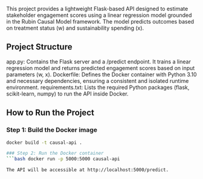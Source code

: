 This project provides a lightweight Flask-based API designed to estimate stakeholder engagement scores using a linear regression model grounded in the Rubin Causal Model framework. The model predicts outcomes based on treatment status (w) and sustainability spending (x).
## Project Structure
app.py: Contains the Flask server and a /predict endpoint. It trains a linear regression model and returns predicted engagement scores based on input parameters (w, x).
Dockerfile: Defines the Docker container with Python 3.10 and necessary dependencies, ensuring a consistent and isolated runtime environment.
requirements.txt: Lists the required Python packages (flask, scikit-learn, numpy) to run the API inside Docker.

## How to Run the Project

### Step 1: Build the Docker image

```bash
docker build -t causal-api .

### Step 2: Run the Docker container
```bash docker run -p 5000:5000 causal-api

The API will be accessible at http://localhost:5000/predict.

